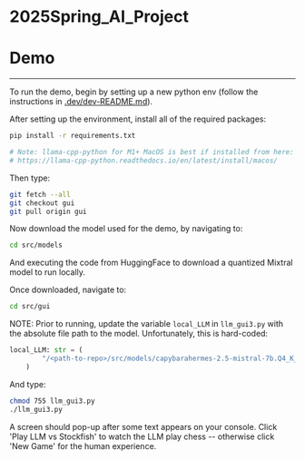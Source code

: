# 2025Spring_AI_Project

# Demo
-------

To run the demo, begin by setting up a new python env (follow the instructions in [.dev/dev-README.md](.dev/dev-README.md)).

After setting up the environment, install all of the required packages:

```bash
pip install -r requirements.txt

# Note: llama-cpp-python for M1+ MacOS is best if installed from here:
# https://llama-cpp-python.readthedocs.io/en/latest/install/macos/
```

Then type:

```bash
git fetch --all
git checkout gui
git pull origin gui
```

Now download the model used for the demo, by navigating to:

```bash
cd src/models
```

And executing the code from HuggingFace to download a quantized Mixtral model to run locally.

Once downloaded, navigate to:
```bash
cd src/gui
```

NOTE: Prior to running, update the variable `local_LLM` in `llm_gui3.py` with the absolute file path to the model. Unfortunately, this is hard-coded:
```python
local_LLM: str = (
        "/<path-to-repo>/src/models/capybarahermes-2.5-mistral-7b.Q4_K_M.gguf"
    )
```

And type:
```bash
chmod 755 llm_gui3.py
./llm_gui3.py
```

A screen should pop-up after some text appears on your console. Click 'Play LLM vs Stockfish' to watch the LLM play chess -- otherwise click 'New Game' for the human experience.
